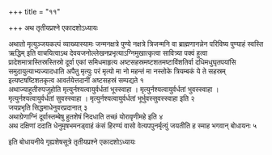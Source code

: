 +++
title = "११"

+++
अथ तृतीयप्रश्ने एकादशोऽध्यायः

अथातो मृत्युञ्जयकल्पं व्याख्यास्यामः जन्मनक्षत्रे पुण्ये नक्षत्रे त्रिजन्मनि वा ब्राह्मणानन्नेन परिविष्य पुण्याहं स्वस्ति ऋद्धिम् इति वाचयित्वाऽथ देवयजनोल्लेखनप्रभृत्याऽग्निमुखात्कृत्वा सावित्र्या पक्वं हुत्वा प्रादेशमात्रास्तिस्रस्तिस्रो दूर्वा एकां समिधमाहृत्य अष्टसहस्रमष्टशतमष्टाविंशतिर्वा दधिमधुघृतपयांसि समुदायुत्याभ्यज्यादधाति अपैतु मृत्युः परं मृत्यो मा नो महन्तं मा नस्तोके त्रियम्बकं ये ते सहस्रम् इत्यष्टषष्टिशतकृत्व आवर्तयेत्तदानीं अष्टसहस्रं सम्पद्यते १  
अथाज्याहुतीरुपजुहोति मृत्युर्नश्यत्वायुर्वर्धतां भूस्स्वाहा । मृत्युर्नश्यत्वायुर्वर्धतां भुवस्स्वाहा । मृत्युर्नश्यत्वायुर्वर्धतां सुवस्स्वाहा । मृत्युर्नश्यत्वायुर्वर्धतां भूर्भुवस्सुवस्स्वाहा इति २  
जयप्रभृति सिद्धमाधेनुवरप्रदानात् ३  
अथाग्रेणाग्निं दूर्वास्तम्बेषु हुतशेषं निदधाति तच्छं योरावृणीमहे इति ४  
अथ दक्षिणां ददाति धेनुमृषभमनड्वाहं कंसं हिरण्यं वासो वेत्यपपुनर्मृत्युं जयतीति ह स्माह भगवान् बोधायनः ५  

इति बोधायनीये गृह्यशेषसूत्रे तृतीयप्रश्ने एकादशोऽध्यायः
